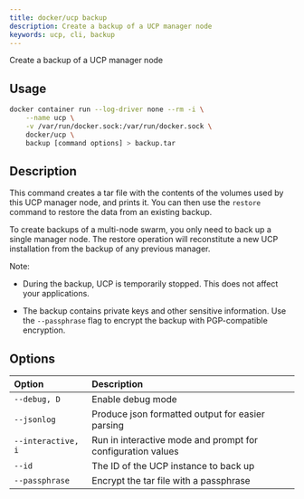 ```yaml
---
title: docker/ucp backup
description: Create a backup of a UCP manager node
keywords: ucp, cli, backup
---
```


Create a backup of a UCP manager node

## Usage

```bash
docker container run --log-driver none --rm -i \
    --name ucp \
    -v /var/run/docker.sock:/var/run/docker.sock \
    docker/ucp \
    backup [command options] > backup.tar
```

## Description

This command creates a tar file with the contents of the volumes used by
this UCP manager node, and prints it. You can then use the `restore` command to
restore the data from an existing backup.

To create backups of a multi-node swarm, you only need to back up a single manager
node. The restore operation will reconstitute a new UCP installation from the
backup of any previous manager.

Note:

  * During the backup, UCP is temporarily stopped. This does not affect your
    applications.

  * The backup contains private keys and other sensitive information. Use the
    `--passphrase` flag to encrypt the backup with PGP-compatible encryption.


## Options

| Option                    | Description                |
|:--------------------------|:---------------------------|
|`--debug, D`|Enable debug mode|
|`--jsonlog`|Produce json formatted output for easier parsing|
|`--interactive, i`|Run in interactive mode and prompt for configuration values|
|`--id`|The ID of the UCP instance to back up|
|`--passphrase`|Encrypt the tar file with a passphrase|

